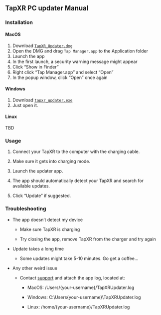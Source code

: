## TapXR PC updater Manual
### Installation
#### MacOS
1. Download [```TapXR_Updater.dmg```](https://github.com/TapWithUs/TapXR-updater/releases/latest/downloads/TapXR_Updater.dmg)
2. Open the DMG and drag ```Tap Manager.app``` to the Application folder
3. Launch the app
4. In the first launch, a security warning message might appear
5. Click “Show in Finder”
6. Right click “Tap Manager.app” and select “Open”
7. In the popup window, click “Open” once again
#### Windows
1. Download [```tapxr_updater.exe```](https://github.com/TapWithUs/TapXR-updater/releases/latest/download/tapxr_updater.exe)
2. Just open it.
#### Linux
TBD
    

### Usage

1.  Connect your TapXR to the computer with the charging cable.
    
2.  Make sure it gets into charging mode.
    
3.  Launch the updater app.
    
4.  The app should automatically detect your TapXR and search for available updates.
    
5.  Click “Update” if suggested.
    

### Troubleshooting

-   The app doesn’t detect my device
    
    -   Make sure TapXR is charging
        
    -   Try closing the app, remove TapXR from the charger and try again
        
-   Update takes a long time
    
    -   Some updates might take 5-10 minutes. Go get a coffee...
        
-   Any other weird issue
    
    -   Contact [support](https://www.tapwithus.com/support) and attach the app log, located at:
        
        -   MacOS: /Users/{your-username}/TapXRUpdater.log
            
        -   Windows: C:\Users\{your-username}\TapXRUpdater.log
            
        -   Linux: /home/{your-username}/TapXRUpdater.log
